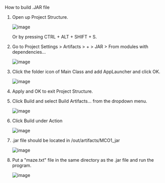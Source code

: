 How to build .JAR file

1. Open up Project Structure.

	![image](https://user-images.githubusercontent.com/38400820/221435955-6a1d633d-5aff-49f7-8def-520af11c6a0b.png)

	Or by pressing CTRL + ALT + SHIFT + S.

2. Go to Project Settings > Artifacts > + > JAR > From modules with dependencies...

	![image](https://user-images.githubusercontent.com/38400820/221436089-81c64bff-b055-4660-a664-f4cd98de5197.png)

3. Click the folder icon of Main Class and add AppLauncher and click OK.

	![image](https://user-images.githubusercontent.com/38400820/221436154-5fe27809-adf5-48d0-8b27-f72a4a3c481e.png)

4. Apply and OK to exit Project Structure.

5. Click Build and select Build Artifacts... from the dropdown menu.

	![image](https://user-images.githubusercontent.com/38400820/221436233-4d9874f6-1931-4364-a5d0-8924ed67337d.png)

6. Click Build under Action

	![image](https://user-images.githubusercontent.com/38400820/221436270-8a9f1b28-287e-4a74-9714-365bbd25c308.png)

7. .jar file should be located in /out/artifacts/MCO1_jar

	![image](https://user-images.githubusercontent.com/38400820/221436344-cc4e458a-cf81-4f7c-9791-6a9cf4d3b928.png)

8. Put a "maze.txt" file in the same directory as the .jar file and run the program.
	
	![image](https://user-images.githubusercontent.com/38400820/221436471-51c0aceb-084c-4261-a956-2131c006a174.png)

